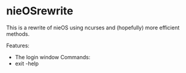 # nieOSrewrite

This is a rewrite of nieOS using ncurses and (hopefully) more efficient methods.

Features:
  - The login window
Commands:
  - exit
  -help
